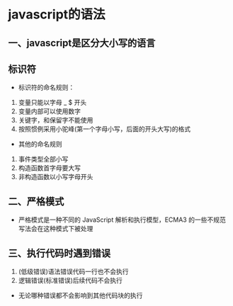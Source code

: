 # javascript的语法

## 一、javascript是区分大小写的语言

## 标识符

* 标识符的命名规则：
  
1. 变量只能以字母 _ $ 开头
2. 变量内部可以使用数字
3. 关键字，和保留字不能使用
4. 按照惯例采用小驼峰(第一个字母小写，后面的开头大写)的格式

* 其他的命名规则

1. 事件类型全部小写
2. 构造函数首字母要大写
3. 非构造函数以小写字母开头
  
## 二、严格模式

* 严格模式是一种不同的 JavaScript 解析和执行模型，ECMA3 的一些不规范写法会在这种模式下被处理

## 三、执行代码时遇到错误

1. (低级错误)语法错误代码一行也不会执行
2. 逻辑错误(标准错误)后续代码不会执行

* 无论哪种错误都不会影响到其他代码块的执行
